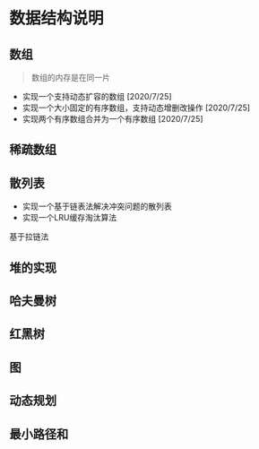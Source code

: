 ﻿# 数据结构说明

## 数组 
> 数组的内存是在同一片

- 实现一个支持动态扩容的数组						[2020/7/25]
- 实现一个大小固定的有序数组，支持动态增删改操作	[2020/7/25]
- 实现两个有序数组合并为一个有序数组				[2020/7/25]

## 稀疏数组

## 散列表  
- 实现一个基于链表法解决冲突问题的散列表 
- 实现一个LRU缓存淘汰算法

基于拉链法

## 堆的实现

## 哈夫曼树

## 红黑树

## 图

## 动态规划

## 最小路径和
